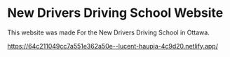 # New Drivers Driving School Website
This website was made For the New Drivers Driving School in Ottawa.

https://64c211049cc7a551e362a50e--lucent-haupia-4c9d20.netlify.app/

